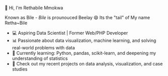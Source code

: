 👋 Hi, I'm Rethabile Mmokwa

Known as Bile - *Bile* is prounouced Beelay 😄 
Its the "tail" of My name Retha~Bile


 - 💻 Aspiring Data Scientist | Former Web/PHP Developer 
 - 📊 Passionate about data visualization, machine learning, and solving real-world problems with data
 - 🌱 Currently learning: Python, pandas, scikit-learn, and deepening my understanding of statistics
 - 📂 Check out my recent projects on data analysis, visualization, and case studies


